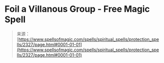 <!--yml
category: 未分类
date: 2024-06-12 18:35:54
-->

# Foil a Villanous Group - Free Magic Spell

> 来源：[https://www.spellsofmagic.com/spells/spiritual_spells/protection_spells/2327/page.html#0001-01-01](https://www.spellsofmagic.com/spells/spiritual_spells/protection_spells/2327/page.html#0001-01-01)